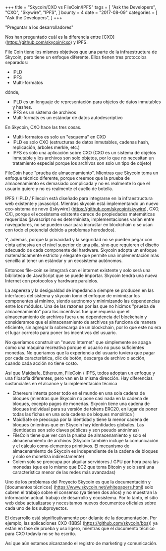 +++
title = "Skycoin/CXO vs FileCoin/IPFS"
tags = [
    "Ask the Developers",
    "CXO",
    "Skywire",
    "IPFS",
]
bounty = 4
date = "2017-08-09"
categories = [
    "Ask the Developers",
]
+++

"Preguntar a los desarrolladores"

Nos han preguntado cuál es la diferencia entre [CXO] (https://github.com/skycoin/cxo) y IPFS.

File Coin tiene los mismos objetivos que una parte de la infraestructura de Skycoin, pero tiene un enfoque diferente.
Ellos tienen tres protocolos separados:

- IPLD
- IPFS
- Multi-formatos

dónde,

- IPLD es un lenguaje de representación para objetos de datos inmutables y hashes.
- IPFS es un sistema de archivos
- Mult-formats es un estándar de datos autodescriptivo

En Skycoin, CXO hace las tres cosas.

- Multi-formatos es solo un "esquema" en CXO
- IPLD es solo CXO (estructuras de datos inmutables, cadenas hash, replicación, árboles merkle, etc.)
- IPFS es solo una aplicación sobre CXO (CXO es un sistema de objetos inmutable y los archivos son solo objetos, por lo que no necesitan un tratamiento especial porque los archivos son solo un tipo de objeto)

FileCoin hace "prueba de almacenamiento". Mientras que Skycoin toma un enfoque técnico diferente, porque creemos que la prueba de almacenamiento es demasiado complicada y no es realmente lo que el usuario quiere y no es realmente el cuello de botella.

IPFS / IPLD / Filecoin está diseñado para integrarse en la infraestructura web existente y javascript. Mientras skycoin está implementando un nuevo eco-sistema de novo ([skywire] (https://github.com/skycoin/skywire), CXO, CX), porque el ecosistema existente carece de propiedades matemáticas requeridas (javascript no es determinista, implementaciones varían entre navegadores, no se pueden usar para incrustar en blockchain o se usan con todo el potencial debido a problemas heredados).

Y, además, porque la privacidad y la seguridad no se pueden pegar con cinta adhesiva en el nivel superior de una pila, sino que requieren el diseño adecuado de cada componente del hardware. Skycoin adopta un enfoque matemáticamente estricto y elegante que permite una implementación más sencilla al tener un estándar y un ecosistema autónomos.

Entonces file-coin se integrará con el internet existente y solo será una biblioteca de JavaScript que se puede importar. Skycoin tendrá una nueva Internet con protocolos y hardware paralelos.

La aspereza y la desigualdad de impedancia siempre se producen en las interfaces del sistema y skycoin tomó el enfoque de minimizar los componentes al mínimo, siendo autónomo y minimizando las dependencias entre los módulos. Una de las razones por las que no hicimos "prueba de almacenamiento" para los incentivos fue que requería que el almacenamiento de archivos fuera una dependencia del blockchain y consideramos que el almacenamiento de archivos ya funciona de manera eficiente, sin agregar la sobrecarga de un blockchain, por lo que este no era el lugar correcto para poner los incentivos del usuario.

No queríamos construir un "nuevo Internet" que simplemente se apaga como una máquina recreativa porque el usuario no puso suficientes monedas. No queríamos que la experiencia del usuario tuviera que pagar por cada característica, clic de botón, descarga de archivo o acción, cuando cada acción no tiene costo.

Así que Maidsafe, Ethereum, FileCoin / IPFS, todos adoptan un enfoque y una filosofía diferentes, pero van en la misma dirección. Hay diferencias sustanciales en el alcance y la implementación técnica

- Ethereum intenta poner todo en el mundo en una sola cadena de bloques (mientras que Skycoin no pone casi nada en la cadena de bloques, excepto pagos de monedas. Skycoin tiene una cadena de bloques individual para su versión de tokens ERC20, en lugar de poner todas las fichas en una sola cadena de bloques monolítica )
- MaidSafe se preocupa por la identidad y tiene la menor cadena de bloques (mientras que en Skycoin hay identidades globales. Las identidades son solo claves públicas y son pseudo anónimas)
- FileCoin tiene que ver con la prueba de almacenamiento y solo el almacenamiento de archivos (Skycoin también incluye la comunicación y el cálculo como elementos primitivos. El mecanismo de almacenamiento de Skycoin es independiente de la cadena de bloques y solo se monetiza indirectamente)
- Golem solo se preocupa por alquilar servidores / GPU por hora para las monedas (que es lo mismo que EC2 que toma Bitcoin y solo será una característica menor de las redes más avanzadas)


Uno de los problemas del Proyecto Skycoin es que la documentación y [documentos técnicos] (https://www.skycoin.net/whitepapers.html) solo cubren el trabajo sobre el consenso (ya tienen dos años) y no muestran la información actual. trabajo de desarrollo y ecosistema. Por lo tanto, el sitio web debe actualizarse y necesitamos nuevos documentos oficiales sobre cada uno de los subproyectos.

El desarrollo está significativamente por delante de la documentación. Por ejemplo, las aplicaciones CXO ([BBS] (https://github.com/skycoin/bbs)) ya están en fase de prueba y uso ligero, mientras que el documento técnico para CXO todavía no se ha escrito.

Así que aún estamos alcanzando el registro de marketing y comunicación.
